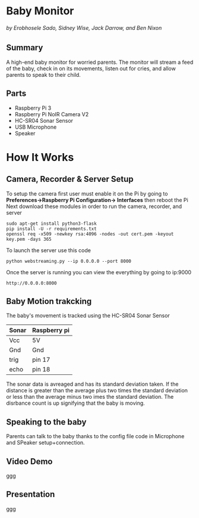 # Baby Monitor
######  by Erobhosele Sado, Sidney Wise, Jack Darrow, and  Ben Nixon  

## Summary
A high-end baby monitor for worried parents. The monitor will stream a feed of the baby, check in on its movements, listen out for cries, and allow parents to speak to their child.

## Parts
- Raspberry Pi 3 
- Raspberry Pi NoIR Camera V2
- HC-SR04 Sonar Sensor
- USB Microphone
- Speaker 

# How It Works
## Camera, Recorder & Server Setup 
To setup the camera first user must enable it on the Pi by going to **Preferences->Raspberry Pi Configuration-> Interfaces**
then reboot the Pi
Next download these modules in order to run the camera, recorder, and server
```
sudo apt-get install python3-flask
pip install -U -r requirements.txt
openssl req -x509 -newkey rsa:4096 -nodes -out cert.pem -keyout key.pem -days 365

```
To launch the server use this code
```
python webstreaming.py --ip 0.0.0.0 --port 8000
```
Once the server is running you can view the everything by going to ip:9000
```
http://0.0.0.0:8000
```
## Baby Motion trakcking

The baby's movement is tracked using the HC-SR04 Sonar Sensor

| Sonar  | Raspberry pi |
| ------------- | ------------- |
| Vcc  | 5V |
| Gnd | Gnd |
| trig | pin 17 |
| echo | pin 18  |

The sonar data is avreaged and has its standard deviation taken. 
If the distance is greater than the average plus two times the standard deviation or
less than the average minus two imes the standard deviation. 
The disrbance count is up signifying that the baby is moving.

## Speaking to the baby
Parents can talk to the baby thanks to the config file code in Microphone and SPeaker setup+connection.


## Video Demo
ggg

## Presentation
ggg
